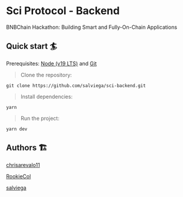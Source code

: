 # Sci Protocol - Backend

BNBChain Hackathon: Building Smart and Fully-On-Chain Applications

## Quick start 🏄

Prerequisites: [Node (v19 LTS)](https://nodejs.org/en/download/) and [Git](https://git-scm.com/downloads)

> Clone the repository:

```
git clone https://github.com/salviega/sci-backend.git
```

> Install dependencies:

```
yarn
```

> Run the project:

```
yarn dev
```

## Authors 🏗

[chrisarevalo11](https://github.com/chrisarevalo11)

[RookieCol](https://github.com/RookieCol)

[salviega](https://github.com/salviega)
